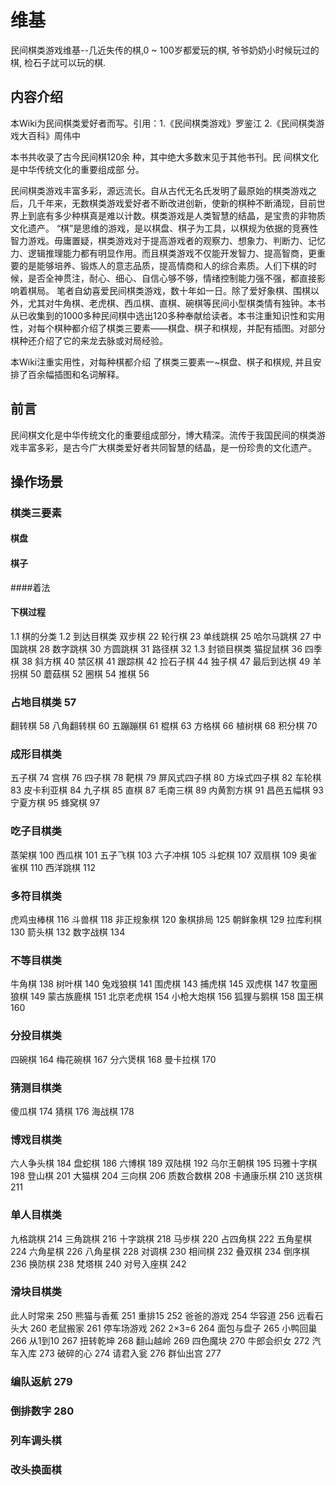 # 维基
民间棋类游戏维基--几近失传的棋,0 ~ 100岁都爱玩的棋, 爷爷奶奶小时候玩过的棋, 检石子訧可以玩的棋.

## 内容介绍

本Wiki为民间棋类爱好者而写。引用：1.《民间棋类游戏》罗鉴江 2.《民间棋类游戏大百科》周伟中

本书共收录了古今民间棋120余 种，其中绝大多数末见于其他书刊。民 间棋文化是中华传统文化的重要组成部 分。

民间棋类游戏丰富多彩，源远流长。自从古代无名氏发明了最原始的棋类游戏之后，几千年来，无数棋类游戏爱好者不断改进创新，使新的棋种不断涌现，目前世界上到底有多少种棋真是难以计数。棋类游戏是人类智慧的结晶，是宝贵的非物质文化遗产。
“棋”是思维的游戏，是以棋盘、棋子为工具，以棋规为依据的竞赛性智力游戏。毋庸置疑，棋类游戏对于提高游戏者的观察力、想象力、判断力、记忆力、逻辑推理能力都有明显作用。而且棋类游戏不仅能开发智力、提高智商，更重要的是能够培养、锻炼人的意志品质，提高情商和人的综合素质。人们下棋的时候，是否全神贯注，耐心、细心、自信心够不够，情绪控制能力强不强，都直接影响着棋局。
笔者自幼喜爱民间棋类游戏，数十年如一日。除了爱好象棋、围棋以外，尤其对牛角棋、老虎棋、西瓜棋、直棋、碗棋等民间小型棋类情有独钟。本书从已收集到的1000多种民间棋中选出120多种奉献给读者。本书注重知识性和实用性，对每个棋种都介绍了棋类三要素——棋盘、棋子和棋规，并配有插图。对部分棋种还介绍了它的来龙去脉或对局经验。

本Wiki注重实用性，对每种棋都介绍 了棋类三要素一~棋盘、棋子和棋规, 并且安排了百余幅插图和名词解释。

## 前言

民间棋文化是中华传统文化的重要组成部分，博大精深。流传于我国民间的棋类游戏丰富多彩，是古今广大棋类爱好者共同智慧的结晶，是一份珍贵的文化遗产。

## 操作场景


### 棋类三要素 
#### 棋盘 
#### 棋子 
####着法  
#### 下棋过程 
1.1 棋的分类
1.2 到达目棋类 
双步棋 22 
轮行棋 23 
单线跳棋 25 
哈尔马跳棋 27 
中国跳棋 28 
数字跳棋 30 
方圆跳棋 31 
路径棋 32 
1.3 封锁目棋类 
猫捉鼠棋 36 
四季棋 38 
斜方棋 40 
禁区棋 41 
跟踪棋 42 
捡石子棋 44 
独子棋 47 
最后到达棋 49 
羊拐棋 50 
蘑菇棋 52 
圈棋 54 
推棋 56 
### 占地目棋类 57 
翻转棋 58 
八角翻转棋 60 
五蹦蹦棋 61 
棍棋 63 
方格棋 66 
植树棋 68 
积分棋 70 
### 成形目棋类 
五子棋 74 
宫棋 76 
四子棋 78 
靶棋 79 
屏风式四子棋 80 
方垛式四子棋 82 
车轮棋 83 
皮卡利亚棋 84 
九子棋 85 
直棋 87 
毛南三棋 89 
内黄割方棋 91 
昌邑五幅棋 93 
宁夏方棋 95 
蜂窝棋 97 
### 吃子目棋类 
蒸架棋 100 
西瓜棋 101 
五子飞棋 103 
六子冲棋 105 
斗蛇棋 107 
双扇棋 109 
奥雀雀棋 110 
西洋跳棋 112 
### 多符目棋类  
虎鸡虫棒棋 116 
斗兽棋 118 
非正规象棋 120 
象棋排局 125 
朝鲜象棋 129 
拉库利棋 130 
箭头棋 132 
数字战棋 134 
### 不等目棋类 
牛角棋 138 
树叶棋 140 
兔戏狼棋 141 
围虎棋 143 
捕虎棋 145 
双虎棋 147 
牧童圈狼棋 149 
蒙古族鹿棋 151 
北京老虎棋 154 
小枪大炮棋 156 
狐狸与鹅棋 158 
国王棋 160 
### 分投目棋类 
四碗棋 164 
梅花碗棋 167 
分六煲棋 168 
曼卡拉棋 170 
### 猜测目棋类 
傻瓜棋 174 
猜棋 176 
海战棋 178 
### 博戏目棋类 
六人争头棋 184 
盘蛇棋 186 
六博棋 189 
双陆棋 192 
乌尔王朝棋 195 
玛雅十字棋 198 
登山棋 201 
大猫棋 204 
三向棋 206 
质数合数棋 208 
卡通康乐棋 210 
送货棋 211 
### 单人目棋类  
九格跳棋 214 
三角跳棋 216 
十字跳棋 218 
马步棋 220 
占四角棋 222 
五角星棋 224 
六角星棋 226 
八角星棋 228 
对调棋 230 
相间棋 232 
叠双棋 234 
倒序棋 236 
换防棋 238 
梵塔棋 240 
对号入座棋 242 
### 滑块目棋类  
此人时常来 250 
熊猫与香蕉 251 
重排15 252 
爸爸的游戏 254 
华容道 256 
远看石头大 260 
老鼠搬家 261 
停车场游戏 262 
2×3=6 264 
面包与盘子 265 
小鸭回巢 266 
从1到10 267 
扭转乾坤 268 
翻山越岭 269 
四色魔块 270 
牛郎会织女 272 
汽车入库 273 
破碎的心 274 
请君入瓮 276 
群仙出宫 277 
### 编队返航 279 
### 倒排数字 280 
### 列车调头棋
### 改头换面棋
